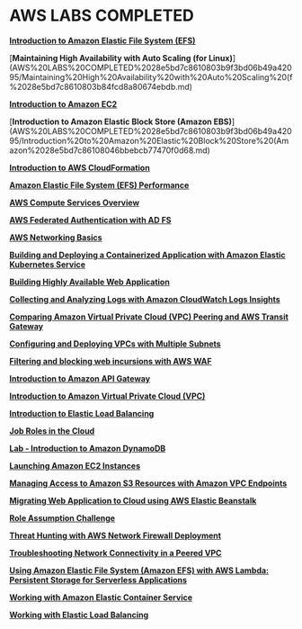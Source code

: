 # AWS LABS COMPLETED

[**Introduction to Amazon Elastic File System (EFS)**](AWS%20LABS%20COMPLETED%2028e5bd7c8610803b9f3bd06b49a42095/Introduction%20to%20Amazon%20Elastic%20File%20System%20(EFS)%2028e5bd7c861080fca6d5c87aed3d836c.md)

[**Maintaining High Availability with Auto Scaling (for Linux)**](AWS%20LABS%20COMPLETED%2028e5bd7c8610803b9f3bd06b49a42095/Maintaining%20High%20Availability%20with%20Auto%20Scaling%20(f%2028e5bd7c8610803b84fcd8a80674ebdb.md)

[**Introduction to Amazon EC2**](AWS%20LABS%20COMPLETED%2028e5bd7c8610803b9f3bd06b49a42095/Introduction%20to%20Amazon%20EC2%2028e5bd7c86108076a4a1e22d1129a977.md)

[**Introduction to Amazon Elastic Block Store (Amazon EBS)**](AWS%20LABS%20COMPLETED%2028e5bd7c8610803b9f3bd06b49a42095/Introduction%20to%20Amazon%20Elastic%20Block%20Store%20(Amazon%2028e5bd7c86108046bbebcb77470f0d68.md)

[**Introduction to AWS CloudFormation**](AWS%20LABS%20COMPLETED%2028e5bd7c8610803b9f3bd06b49a42095/Introduction%20to%20AWS%20CloudFormation%2028e5bd7c8610804b8d9ff0c2f6591c37.md)

[**Amazon Elastic File System (EFS) Performance**](AWS%20LABS%20COMPLETED%2028e5bd7c8610803b9f3bd06b49a42095/Amazon%20Elastic%20File%20System%20(EFS)%20Performance%2028e5bd7c861080d9b034d21f48b3dbe2.md)

[**AWS Compute Services Overview**](AWS%20LABS%20COMPLETED%2028e5bd7c8610803b9f3bd06b49a42095/AWS%20Compute%20Services%20Overview%2028e5bd7c8610805aa7bffbcf8a6e4353.md)

[**AWS Federated Authentication with AD FS**](AWS%20LABS%20COMPLETED%2028e5bd7c8610803b9f3bd06b49a42095/AWS%20Federated%20Authentication%20with%20AD%20FS%2028e5bd7c861080efacc4e32663cf825f.md)

[**AWS Networking Basics**](AWS%20LABS%20COMPLETED%2028e5bd7c8610803b9f3bd06b49a42095/AWS%20Networking%20Basics%2028e5bd7c861080dc9841e50518986404.md)

[**Building and Deploying a Containerized Application with Amazon Elastic Kubernetes Service**](AWS%20LABS%20COMPLETED%2028e5bd7c8610803b9f3bd06b49a42095/Building%20and%20Deploying%20a%20Containerized%20Application%2028e5bd7c8610808380f3e8c4f7ea1128.md)

[**Building Highly Available Web Application**](AWS%20LABS%20COMPLETED%2028e5bd7c8610803b9f3bd06b49a42095/Building%20Highly%20Available%20Web%20Application%2028e5bd7c861080ef8e8dd32eeb2550db.md)

[**Collecting and Analyzing Logs with Amazon CloudWatch Logs Insights**](AWS%20LABS%20COMPLETED%2028e5bd7c8610803b9f3bd06b49a42095/Collecting%20and%20Analyzing%20Logs%20with%20Amazon%20CloudWat%2028e5bd7c861080f09ca6e405a34c8b74.md)

[**Comparing Amazon Virtual Private Cloud (VPC) Peering and AWS Transit Gateway**](AWS%20LABS%20COMPLETED%2028e5bd7c8610803b9f3bd06b49a42095/Comparing%20Amazon%20Virtual%20Private%20Cloud%20(VPC)%20Peeri%2028e5bd7c86108055bcecd249cab3258a.md)

[**Configuring and Deploying VPCs with Multiple Subnets**](AWS%20LABS%20COMPLETED%2028e5bd7c8610803b9f3bd06b49a42095/Configuring%20and%20Deploying%20VPCs%20with%20Multiple%20Subne%2028e5bd7c861080979266cfc75a5f62c8.md)

[**Filtering and blocking web incursions with AWS WAF**](AWS%20LABS%20COMPLETED%2028e5bd7c8610803b9f3bd06b49a42095/Filtering%20and%20blocking%20web%20incursions%20with%20AWS%20WAF%2028e5bd7c8610809c8f86f6f0ae10c55c.md)

[**Introduction to Amazon API Gateway**](AWS%20LABS%20COMPLETED%2028e5bd7c8610803b9f3bd06b49a42095/Introduction%20to%20Amazon%20API%20Gateway%2028e5bd7c8610800295acf818b8a957c2.md)

[**Introduction to Amazon Virtual Private Cloud (VPC)**](AWS%20LABS%20COMPLETED%2028e5bd7c8610803b9f3bd06b49a42095/Introduction%20to%20Amazon%20Virtual%20Private%20Cloud%20(VPC)%2028e5bd7c86108040a9afd3dae763bd92.md)

[**Introduction to Elastic Load Balancing**](AWS%20LABS%20COMPLETED%2028e5bd7c8610803b9f3bd06b49a42095/Introduction%20to%20Elastic%20Load%20Balancing%2028e5bd7c861080cf85caca8f694ae91f.md)

[**Job Roles in the Cloud**](AWS%20LABS%20COMPLETED%2028e5bd7c8610803b9f3bd06b49a42095/Job%20Roles%20in%20the%20Cloud%2028e5bd7c8610806d9d28c651c4380ffb.md)

[**Lab - Introduction to Amazon DynamoDB**](AWS%20LABS%20COMPLETED%2028e5bd7c8610803b9f3bd06b49a42095/Lab%20-%20Introduction%20to%20Amazon%20DynamoDB%2028e5bd7c86108019bad6f197aa354d90.md)

[**Launching Amazon EC2 Instances**](AWS%20LABS%20COMPLETED%2028e5bd7c8610803b9f3bd06b49a42095/Launching%20Amazon%20EC2%20Instances%2028e5bd7c861080249ed5ff78ddcf5b04.md)

[**Managing Access to Amazon S3 Resources with Amazon VPC Endpoints**](AWS%20LABS%20COMPLETED%2028e5bd7c8610803b9f3bd06b49a42095/Managing%20Access%20to%20Amazon%20S3%20Resources%20with%20Amazon%2028e5bd7c86108030a85aca5932b1e76c.md)

[**Migrating Web Application to Cloud using AWS Elastic Beanstalk**](AWS%20LABS%20COMPLETED%2028e5bd7c8610803b9f3bd06b49a42095/Migrating%20Web%20Application%20to%20Cloud%20using%20AWS%20Elast%2028e5bd7c861080c1ab4fe28461f1b972.md)

[**Role Assumption Challenge**](AWS%20LABS%20COMPLETED%2028e5bd7c8610803b9f3bd06b49a42095/Role%20Assumption%20Challenge%2028e5bd7c86108079992cf3afe2ce2737.md)

[**Threat Hunting with AWS Network Firewall Deployment**](AWS%20LABS%20COMPLETED%2028e5bd7c8610803b9f3bd06b49a42095/Threat%20Hunting%20with%20AWS%20Network%20Firewall%20Deploymen%2028e5bd7c861080e192d0c4f242d24a8b.md)

[**Troubleshooting Network Connectivity in a Peered VPC**](AWS%20LABS%20COMPLETED%2028e5bd7c8610803b9f3bd06b49a42095/Troubleshooting%20Network%20Connectivity%20in%20a%20Peered%20V%2028e5bd7c86108013b93ef461b02e198c.md)

[**Using Amazon Elastic File System (Amazon EFS) with AWS Lambda: Persistent Storage for Serverless Applications**](AWS%20LABS%20COMPLETED%2028e5bd7c8610803b9f3bd06b49a42095/Using%20Amazon%20Elastic%20File%20System%20(Amazon%20EFS)%20with%2028e5bd7c861080618afff8dfd8df6e1d.md)

[**Working with Amazon Elastic Container Service**](AWS%20LABS%20COMPLETED%2028e5bd7c8610803b9f3bd06b49a42095/Working%20with%20Amazon%20Elastic%20Container%20Service%2028e5bd7c861080f18defcdd58450ef42.md)

[**Working with Elastic Load Balancing**](AWS%20LABS%20COMPLETED%2028e5bd7c8610803b9f3bd06b49a42095/Working%20with%20Elastic%20Load%20Balancing%2028e5bd7c861080daa769fa29f9134c5b.md)